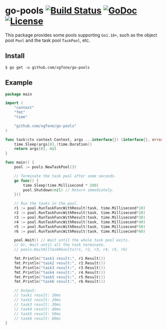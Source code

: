 # go-pools [![Build Status](https://github.com/xgfone/go-pools/actions/workflows/go.yml/badge.svg)](https://github.com/xgfone/go-pools/actions/workflows/go.yml) [![GoDoc](https://pkg.go.dev/badge/github.com/xgfone/go-pools)](https://pkg.go.dev/github.com/xgfone/go-pools) [![License](https://img.shields.io/badge/License-Apache%202.0-blue.svg?style=flat-square)](https://raw.githubusercontent.com/xgfone/go-pools/master/LICENSE)

This package provides some pools supporting `Go1.18+`, such as the object pool `Pool` and the task pool `TaskPool`, etc.


## Install
```shell
$ go get -u github.com/xgfone/go-pools
```


## Example

```go
package main

import (
	"context"
	"fmt"
	"time"

	"github.com/xgfone/go-pools"
)

func task(ctx context.Context, args ...interface{}) (interface{}, error) {
	time.Sleep(args[0].(time.Duration))
	return args[0], nil
}

func main() {
	pool := pools.NewTaskPool(3)

	// Terminate the task pool after some seconds.
	go func() {
		time.Sleep(time.Millisecond * 200)
		pool.Shutdown(nil) // Return immediately.
	}()

	// Run the tasks in the pool.
	r1 := pool.RunTaskFuncWithResult(task, time.Millisecond*10)
	r2 := pool.RunTaskFuncWithResult(task, time.Millisecond*20)
	r3 := pool.RunTaskFuncWithResult(task, time.Millisecond*30)
	r4 := pool.RunTaskFuncWithResult(task, time.Millisecond*40)
	r5 := pool.RunTaskFuncWithResult(task, time.Millisecond*50)
	r6 := pool.RunTaskFuncWithResult(task, time.Millisecond*60)

	pool.Wait() // Wait until the whole task pool exits.
	// Or, Wait until all the task terminate.
	// pools.WaitAllTaskResults(r1, r2, r3, r4, r5, r6)

	fmt.Println("task1 result:", r1.Result())
	fmt.Println("task2 result:", r2.Result())
	fmt.Println("task3 result:", r3.Result())
	fmt.Println("task4 result:", r4.Result())
	fmt.Println("task5 result:", r5.Result())
	fmt.Println("task6 result:", r6.Result())

	// Output:
	// task1 result: 10ms
	// task2 result: 20ms
	// task3 result: 30ms
	// task4 result: 40ms
	// task5 result: 50ms
	// task6 result: 60ms
}
```
